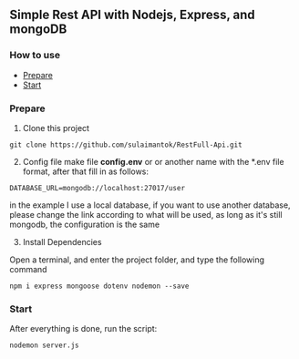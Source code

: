 ## Simple Rest API with Nodejs, Express, and mongoDB

### How to use 

- [Prepare](#prepare)
- [Start](#start)

### Prepare

1. Clone this project

```
git clone https://github.com/sulaimantok/RestFull-Api.git
```

2. Config file
make file **config.env** or or another name with the *.env file format, after that fill in as follows:

```
DATABASE_URL=mongodb://localhost:27017/user
``` 
in the example I use a local database, if you want to use another database, please change the link according to what will be used, as long as it's still mongodb, the configuration is the same

3. Install Dependencies

Open a terminal, and enter the project folder, and type the following command

```
npm i express mongoose dotenv nodemon --save
```
 
### Start

After everything is done, run the script:

```
nodemon server.js
```

